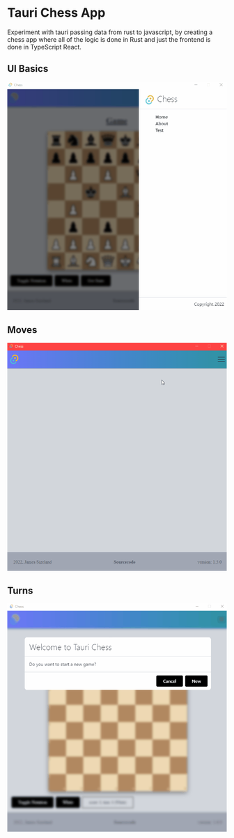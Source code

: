 # Tauri Chess App

Experiment with tauri passing data from rust to javascript, by creating a chess app where all of the logic is done in Rust and just the frontend is done in TypeScript React.

## UI Basics

![Chess UI](./img/move_logic2.gif)

## Moves

![Chess Moves](./img/take_logic.gif)

## Turns

![Chess Turns](./img/turns_logic.gif)